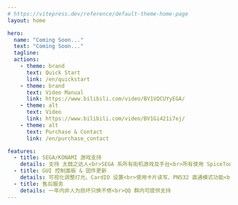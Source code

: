 ```yaml
---
# https://vitepress.dev/reference/default-theme-home-page
layout: home

hero:
  name: "Coming Soon..."
  text: "Coming Soon..."
  tagline: 
  actions:
    - theme: brand
      text: Quick Start
      link: /en/quickstart
    - theme: brand
      text: Video Manual
      link: https://www.bilibili.com/video/BV1VQCUYyEGA/      
    - theme: alt
      text: Video
      link: https://www.bilibili.com/video/BV1Gi421i7ej/
    - theme: alt
      text: Purchase & Contact
      link: /en/purchase_contact

features:
  - title: SEGA/KONAMI 游戏支持
    details: 支持 太鼓之达人<br>SEGA 系所有街机游戏及手台<br>所有使用 SpiceTools 的 KONAMI 游戏
  - title: GUI 控制面板 & 固件更新
    details: 可视化调整灯光、CardIO 设置<br>使用卡片读写、PN532 直通模式功能<br>不定时更新固件以支持新功能
  - title: 售后服务
    details: 一年内非人为损坏只换不修<br>QQ 群内可提供支持
---
```



